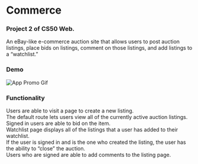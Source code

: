 # Commerce
### Project 2 of CS50 Web.
An eBay-like e-commerce auction site that allows users to post auction listings, place bids on listings, comment on those listings, and add listings to a “watchlist.” 

### Demo 
![App Promo Gif](Commerce.gif)

### Functionality
Users are able to visit a page to create a new listing.  
The default route lets users view all of the currently active auction listings.  
Signed in users are able to bid on the item.  
Watchlist page displays all of the listings that a user has added to their watchlist.   
If the user is signed in and is the one who created the listing, the user has the ability to “close” the auction.  
Users who are signed are able to add comments to the listing page.  
